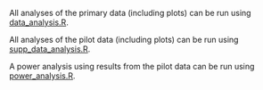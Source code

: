 All analyses of the primary data (including plots) can be run using [data_analysis.R](./data_analysis.R).

All analyses of the pilot data (including plots) can be run using [supp_data_analysis.R](./supp_data_analysis.R).

A power analysis using results from the pilot data can be run using [power_analysis.R](./power_analysis.R).
